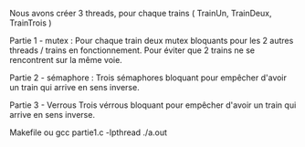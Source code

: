 Nous avons créer 3 threads, pour chaque trains ( TrainUn, TrainDeux, TrainTrois )

Partie 1 - mutex :
Pour chaque train deux mutex bloquants pour les 2 autres threads / trains en fonctionnement.
Pour éviter que 2 trains ne se rencontrent sur la même voie.

Partie 2 - sémaphore :
Trois sémaphores bloquant pour empêcher d'avoir un train qui arrive en sens inverse.

Partie 3 - Verrous
Trois vérrous bloquant pour empêcher d'avoir un train qui arrive en sens inverse.

Makefile
ou
gcc partie1.c -lpthread
./a.out
